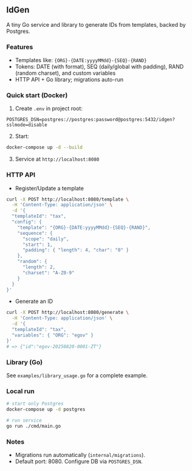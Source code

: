 ## IdGen

A tiny Go service and library to generate IDs from templates, backed by Postgres.

### Features

- Templates like: `{ORG}-{DATE:yyyyMMdd}-{SEQ}-{RAND}`
- Tokens: DATE (with format), SEQ (daily/global with padding), RAND (random charset), and custom variables
- HTTP API + Go library; migrations auto-run

### Quick start (Docker)

1. Create `.env` in project root:

```env
POSTGRES_DSN=postgres://postgres:password@postgres:5432/idgen?sslmode=disable
```

2. Start:

```bash
docker-compose up -d --build
```

3. Service at `http://localhost:8080`

### HTTP API

- Register/Update a template

```bash
curl -X POST http://localhost:8080/template \
  -H 'Content-Type: application/json' \
  -d '{
  "templateId": "tax",
  "config": {
    "template": "{ORG}-{DATE:yyyyMMdd}-{SEQ}-{RAND}",
    "sequence": {
      "scope": "daily",
      "start": 1,
      "padding": { "length": 4, "char": "0" }
    },
    "random": {
      "length": 2,
      "charset": "A-Z0-9"
    }
  }
}'
```

- Generate an ID

```bash
curl -X POST http://localhost:8080/generate \
  -H 'Content-Type: application/json' \
  -d '{
  "templateId": "tax",
  "variables": { "ORG": "egov" }
}'
# => {"id":"egov-20250820-0001-ZT"}
```

### Library (Go)

See `examples/library_usage.go` for a complete example.

### Local run

```bash
# start only Postgres
docker-compose up -d postgres

# run service
go run ./cmd/main.go
```

### Notes

- Migrations run automatically (`internal/migrations`).
- Default port: 8080. Configure DB via `POSTGRES_DSN`.
